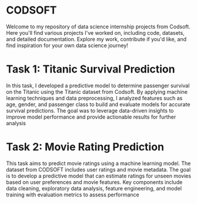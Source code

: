 # CODSOFT
Welcome to my repository of data science internship projects from Codsoft. Here you'll find various projects I've worked on, including code, datasets, and detailed documentation. Explore my work, contribute if you'd like, and find inspiration for your own data science journey!

# Task 1: Titanic Survival Prediction
In this task, I developed a predictive model to determine passenger survival on the Titanic using the Titanic dataset from Codsoft. By applying machine learning techniques and data preprocessing, I analyzed features such as age, gender, and passenger class to build and evaluate models for accurate survival predictions. The goal was to leverage data-driven insights to improve model performance and provide actionable results for further analysis

# Task 2: Movie Rating Prediction
This task aims to predict movie ratings using a machine learning model. The dataset from CODSOFT includes user ratings and movie metadata. The goal is to develop a predictive model that can estimate ratings for unseen movies based on user preferences and movie features. Key components include data cleaning, exploratory data analysis, feature engineering, and model training with evaluation metrics to assess performance
